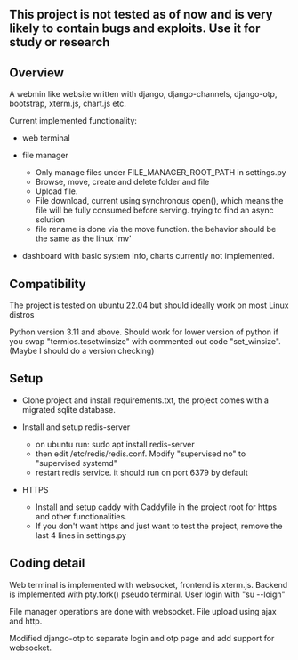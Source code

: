 ## This project is not tested as of now and is very likely to contain bugs and exploits. Use it for study or research

## Overview
A webmin like website written with django, django-channels, django-otp, 
bootstrap, xterm.js, chart.js etc.

Current implemented functionality: 
- web terminal
- file manager
  - Only manage files under FILE_MANAGER_ROOT_PATH in settings.py
  - Browse, move, create and delete folder and file
  - Upload file.
  - File download, current using synchronous open(), which means the file will be fully consumed before serving. trying to find an async solution
  - file rename is done via the move function. the behavior should be the same as the linux 'mv'

- dashboard with basic system info, charts currently not implemented.

## Compatibility
The project is tested on ubuntu 22.04 but should ideally work on most Linux distros

Python version 3.11 and above. Should work for lower version of python if you swap 
"termios.tcsetwinsize" with commented out code "set_winsize". (Maybe I should do a version checking)
## Setup
- Clone project and install requirements.txt, the project comes with a migrated sqlite database.
- Install and setup redis-server 
  - on ubuntu run: sudo apt install redis-server
  - then edit /etc/redis/redis.conf. Modify "supervised no" to "supervised systemd"
  - restart redis service. it should run on port 6379 by default

- HTTPS
  - Install and setup caddy with Caddyfile in the project root for https and other functionalities.
  - If you don't want https and just want to test the project, remove the last 4 lines in settings.py 

## Coding detail
Web terminal is implemented with websocket, frontend is xterm.js. Backend is implemented with pty.fork()
pseudo terminal. User login with "su --loign"

File manager operations are done with websocket. File upload using ajax and http.

Modified django-otp to separate login and otp page and add support for websocket.